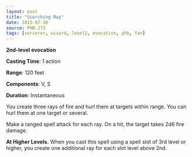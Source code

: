 ```yaml
---
layout: post
title: "Scorching Ray"
date: 2015-07-30
source: PHB.273
tags: [sorcerer, wizard, level2, evocation, phb, fan]
---
```


**2nd-level evocation**

**Casting Time**: 1 action

**Range**: 120 feet

**Components**: V, S

**Duration**: Instantaneous

You create three rays of fire and hurl them at targets within range. You can hurl them at one target or several.

Make a ranged spell attack for each ray. On a hit, the target takes 2d6 fire damage.

**At Higher Levels.** When you cast this spell using a spell slot of 3rd level or higher, you create one additional ray for each slot level above 2nd.
